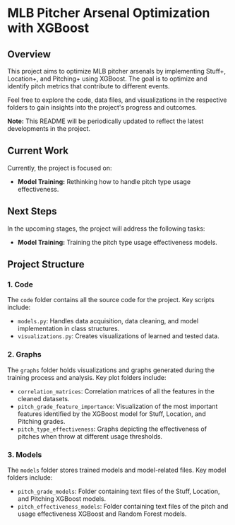 # MLB Pitcher Arsenal Optimization with XGBoost

## Overview

This project aims to optimize MLB pitcher arsenals by implementing Stuff+, Location+, and Pitching+ using XGBoost. The goal is to optimize and identify pitch metrics that contribute to different events.

Feel free to explore the code, data files, and visualizations in the respective folders to gain insights into the project's progress and outcomes.

**Note:** This README will be periodically updated to reflect the latest developments in the project.

## Current Work

Currently, the project is focused on:

- **Model Training:** Rethinking how to handle pitch type usage effectiveness.

## Next Steps

In the upcoming stages, the project will address the following tasks:

- **Model Training:** Training the pitch type usage effectiveness models.

## Project Structure

### 1. Code

The `code` folder contains all the source code for the project. Key scripts include:

- `models.py`: Handles data acquisition, data cleaning, and model implementation in class structures.
- `visualizations.py`: Creates visualizations of learned and tested data.

### 2. Graphs

The `graphs` folder holds visualizations and graphs generated during the training process and analysis. Key plot folders include:

- `correlation_matrices`: Correlation matrices of all the features in the cleaned datasets.
- `pitch_grade_feature_importance`: Visualization of the most important features identified by the XGBoost model for Stuff, Location, and Pitching grades.
- `pitch_type_effectiveness`: Graphs depicting the effectiveness of pitches when throw at different usage thresholds.

### 3. Models

The `models` folder stores trained models and model-related files. Key model folders include:

- `pitch_grade_models`: Folder containing text files of the Stuff, Location, and Pitching XGBoost models.
- `pitch_effectiveness_models`: Folder containing text files of the pitch and usage effectiveness XGBoost and Random Forest models.
